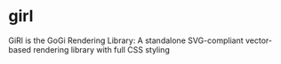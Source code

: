 # girl
GiRl is the GoGi Rendering Library: A standalone SVG-compliant vector-based rendering library with full CSS styling
